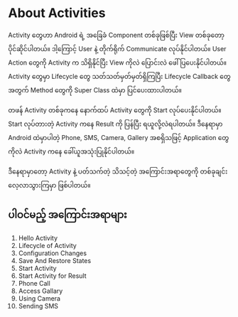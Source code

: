 # About Activities

Activity တွေဟာ Android ရဲ့ အခြေခံ Component တစ်ခုဖြစ်ပြီး View တစ်ခုတော့ ပိုင်ဆိုင်ပါတယ်။ ဒါ့ကြောင့် User နဲ့ တိုက်ရိုက် Communicate လုပ်နိုင်ပါတယ်။ User Action တွေကို Activity က သိရှိနိုင်ပြီး View ကိုလဲ ပြောင်းလဲ ဖေါ်ပြပေးနိုင်ပါတယ်။ Activity တွေမှာ Lifecycle တွေ သတ်သတ်မှတ်မှတ်ရှိကြပြီး Lifecycle Callback တွေအတွက် Method တွေကို Super Class ထဲမှာ ပြင်ပေးထားပါတယ်။

တဖန် Activity တစ်ခုကနေ နောက်ထပ် Activity တွေကို Start လုပ်ပေးနိုင်ပါတယ်။ Start လုပ်တားတဲ့ Activity ကနေ Result ကို ပြန်ပြီး ရယူလို့လဲရပါတယ်။ ဒီနေရာမှာ Android ထဲမှာပါတဲ့ Phone, SMS, Camera, Gallery အစရှိသဖြင့် Application တွေကိုလဲ Activity ကနေ ခေါ်ယူအသုံးပြုနိုင်ပါတယ်။

ဒီနေရာမှာတော့ Activity နဲ့ ပတ်သက်တဲ့ သိသင့်တဲ့ အကြောင်းအရာတွေကို တစ်ခုချင်းလေ့လာသွားကြမှာ ဖြစ်ပါတယ်။

## ပါဝင်မည့် အကြောင်းအရာများ

1. Hello Activity
2. Lifecycle of Activity
3. Configuration Changes
4. Save And Restore States
5. Start Activity
6. Start Activity for Result
7. Phone Call
8. Access Gallary
9. Using Camera
10. Sending SMS
